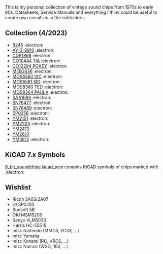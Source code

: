 
This is my personal collection of vintage sound chips from 1970s to early 90s. Datasheets, Service Manuals and everything I think could be useful to create own circuits is in the subfolders. 

## Collection (4/2023)
+ [8245](8245) :electron:
+ [AY-3-8910](AY-3-8910) :electron:
+ [CDP1869](CDP1869) :electron:  
+ [CO10444 TIA](CO10444_TIA) :electron:
+ [CO12294 POKEY](CO12294_POKEY) :electron:
+ [MEB2636](MEB2636) :electron:
+ [MOS6560 VIC](MOS6560_VIC) :electron:
+ [MOS6581 SID](MOS6581_SID) :electron:
+ [MOS8360 TED](MOS8360_TED) :electron:
+ [MOS8364 PAULA](MOS8364_PAULA) :electron:
+ [SAA1099](SAA1099) :electron:
+ [SN76477](SN76477) :electron:
+ [SN76489](SN76489) :electron:
+ [SP0256](SP0256) :electron:
+ [YM2151](YM2151) :electron:
+ [YM2203](YM2203) :electron:
+ [YM2413](YM2413)
+ [YM2610](YM2610)
+ [YM3812](YM3812) :electron:

## KiCAD 7.x Symbols
[8_bit_soundchips.kicad_sym](8_bit_soundchips.kicad_sym) contains KiCAD symbols of chips marked with :electron:

## Wishlist
+ Ricoh 2A03/2A07
+ GI SP0250
+ Sunsoft 5B
+ OKI MSM5205
+ Sanyo VLM5030
+ Harris HC-55516
+ misc Nintendo (MMC5, 2C33, ...)
+ misc Yamaha
+ misc Konami (RC, VRC6, ...)
+ misc Namco (WSG, 163, ...)

